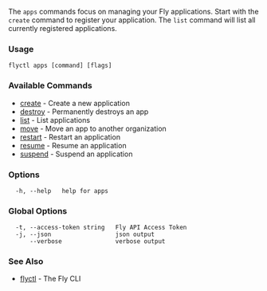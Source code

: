 The `apps` commands focus on managing your Fly applications. Start with the `create` command to register your application. The `list` command will list all currently registered applications.

### Usage
~~~
flyctl apps [command] [flags]
~~~

### Available Commands
* [create](/docs/flyctl/apps-create/)	 - Create a new application
* [destroy](/docs/flyctl/apps-destroy/)	 - Permanently destroys an app
* [list](/docs/flyctl/apps-list/)	 - List applications
* [move](/docs/flyctl/apps-move/)	 - Move an app to another organization
* [restart](/docs/flyctl/apps-restart/)	 - Restart an application
* [resume](/docs/flyctl/apps-resume/)	 - Resume an application
* [suspend](/docs/flyctl/apps-suspend/)	 - Suspend an application

### Options

~~~
  -h, --help   help for apps
~~~

### Global Options

~~~
  -t, --access-token string   Fly API Access Token
  -j, --json                  json output
      --verbose               verbose output
~~~

### See Also

* [flyctl](/docs/flyctl/help/)	 - The Fly CLI

